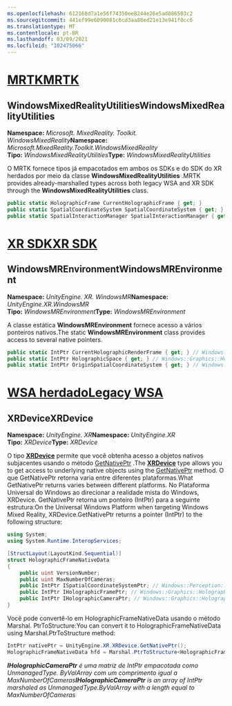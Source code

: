 ```yaml
---
ms.openlocfilehash: 612168d7a1e56f74350ee8244e26e5ad886503c2
ms.sourcegitcommit: 441ef99e6090081c6cd3aa88ed21e13e941f0cc6
ms.translationtype: MT
ms.contentlocale: pt-BR
ms.lasthandoff: 03/09/2021
ms.locfileid: "102475066"
---
```

# <a name="mrtk"></a>[<span data-ttu-id="438e7-101">MRTK</span><span class="sxs-lookup"><span data-stu-id="438e7-101">MRTK</span></span>](#tab/mrtk)

## <a name="windowsmixedrealityutilities"></a><span data-ttu-id="438e7-102">WindowsMixedRealityUtilities</span><span class="sxs-lookup"><span data-stu-id="438e7-102">WindowsMixedRealityUtilities</span></span>

<span data-ttu-id="438e7-103">**Namespace:** *Microsoft. MixedReality. Toolkit. WindowsMixedReality*</span><span class="sxs-lookup"><span data-stu-id="438e7-103">**Namespace:** *Microsoft.MixedReality.Toolkit.WindowsMixedReality*</span></span><br>
<span data-ttu-id="438e7-104">**Tipo:** *WindowsMixedRealityUtilities*</span><span class="sxs-lookup"><span data-stu-id="438e7-104">**Type:** *WindowsMixedRealityUtilities*</span></span>

<span data-ttu-id="438e7-105">O MRTK fornece tipos já empacotados em ambos os SDKs e do SDK do XR herdados por meio da classe **WindowsMixedRealityUtilities** .</span><span class="sxs-lookup"><span data-stu-id="438e7-105">MRTK provides already-marshalled types across both legacy WSA and XR SDK through the **WindowsMixedRealityUtilities** class.</span></span>

```cs
public static HolographicFrame CurrentHolographicFrame { get; }
public static SpatialCoordinateSystem SpatialCoordinateSystem { get; }
public static SpatialInteractionManager SpatialInteractionManager { get; }
```

# <a name="xr-sdk"></a>[<span data-ttu-id="438e7-106">XR SDK</span><span class="sxs-lookup"><span data-stu-id="438e7-106">XR SDK</span></span>](#tab/xr)

## <a name="windowsmrenvironment"></a><span data-ttu-id="438e7-107">WindowsMREnvironment</span><span class="sxs-lookup"><span data-stu-id="438e7-107">WindowsMREnvironment</span></span>

<span data-ttu-id="438e7-108">**Namespace:** *UnityEngine. XR. WindowsMR*</span><span class="sxs-lookup"><span data-stu-id="438e7-108">**Namespace:** *UnityEngine.XR.WindowsMR*</span></span><br>
<span data-ttu-id="438e7-109">**Tipo:** *WindowsMREnvironment*</span><span class="sxs-lookup"><span data-stu-id="438e7-109">**Type:** *WindowsMREnvironment*</span></span>

<span data-ttu-id="438e7-110">A classe estática **WindowsMREnvironment** fornece acesso a vários ponteiros nativos.</span><span class="sxs-lookup"><span data-stu-id="438e7-110">The static **WindowsMREnvironment** class provides access to several native pointers.</span></span>

```cs
public static IntPtr CurrentHolographicRenderFrame { get; } // Windows::Graphics::Holographic::IHolographicFrame
public static IntPtr HolographicSpace { get; } // Windows::Graphics::Holographic::IHolographicSpace
public static IntPtr OriginSpatialCoordinateSystem { get; } // Windows::Perception::Spatial::ISpatialCoordinateSystem
```

# <a name="legacy-wsa"></a>[<span data-ttu-id="438e7-111">WSA herdado</span><span class="sxs-lookup"><span data-stu-id="438e7-111">Legacy WSA</span></span>](#tab/wsa)

## <a name="xrdevice"></a><span data-ttu-id="438e7-112">XRDevice</span><span class="sxs-lookup"><span data-stu-id="438e7-112">XRDevice</span></span>

<span data-ttu-id="438e7-113">**Namespace:** *UnityEngine. XR*</span><span class="sxs-lookup"><span data-stu-id="438e7-113">**Namespace:** *UnityEngine.XR*</span></span><br>
<span data-ttu-id="438e7-114">**Tipo:** *XRDevice*</span><span class="sxs-lookup"><span data-stu-id="438e7-114">**Type:** *XRDevice*</span></span>

<span data-ttu-id="438e7-115">O tipo <a href="https://docs.unity3d.com/ScriptReference/XR.XRDevice.html" target="_blank">**XRDevice**</a> permite que você obtenha acesso a objetos nativos subjacentes usando o método <a href="https://docs.unity3d.com/ScriptReference/XR.XRDevice.GetNativePtr.html" target="_blank">GetNativePtr</a> .</span><span class="sxs-lookup"><span data-stu-id="438e7-115">The <a href="https://docs.unity3d.com/ScriptReference/XR.XRDevice.html" target="_blank">**XRDevice**</a> type allows you to get access to underlying native objects using the <a href="https://docs.unity3d.com/ScriptReference/XR.XRDevice.GetNativePtr.html" target="_blank">GetNativePtr</a> method.</span></span> <span data-ttu-id="438e7-116">O que GetNativePtr retorna varia entre diferentes plataformas.</span><span class="sxs-lookup"><span data-stu-id="438e7-116">What GetNativePtr returns varies between different platforms.</span></span> <span data-ttu-id="438e7-117">No Plataforma Universal do Windows ao direcionar a realidade mista do Windows, XRDevice. GetNativePtr retorna um ponteiro (IntPtr) para a seguinte estrutura:</span><span class="sxs-lookup"><span data-stu-id="438e7-117">On the Universal Windows Platform when targeting Windows Mixed Reality, XRDevice.GetNativePtr returns a pointer (IntPtr) to the following structure:</span></span>

```cs
using System;
using System.Runtime.InteropServices;

[StructLayout(LayoutKind.Sequential)]
struct HolographicFrameNativeData
{
    public uint VersionNumber;
    public uint MaxNumberOfCameras;
    public IntPtr ISpatialCoordinateSystemPtr; // Windows::Perception::Spatial::ISpatialCoordinateSystem
    public IntPtr IHolographicFramePtr; // Windows::Graphics::Holographic::IHolographicFrame
    public IntPtr IHolographicCameraPtr; // Windows::Graphics::Holographic::IHolographicCamera
}
```

<span data-ttu-id="438e7-118">Você pode convertê-lo em HolographicFrameNativeData usando o método Marshal. PtrToStructure:</span><span class="sxs-lookup"><span data-stu-id="438e7-118">You can convert it to HolographicFrameNativeData using Marshal.PtrToStructure method:</span></span>

```cs
IntPtr nativePtr = UnityEngine.XR.XRDevice.GetNativePtr();
HolographicFrameNativeData hfd = Marshal.PtrToStructure<HolographicFrameNativeData>(nativePtr);
```

<span data-ttu-id="438e7-119">***IHolographicCameraPtr** é uma matriz de IntPtr empacotada como UnmanagedType. ByValArray com um comprimento igual a MaxNumberOfCameras*</span><span class="sxs-lookup"><span data-stu-id="438e7-119">***IHolographicCameraPtr** is an array of IntPtr marshaled as UnmanagedType.ByValArray with a length equal to MaxNumberOfCameras*</span></span>
